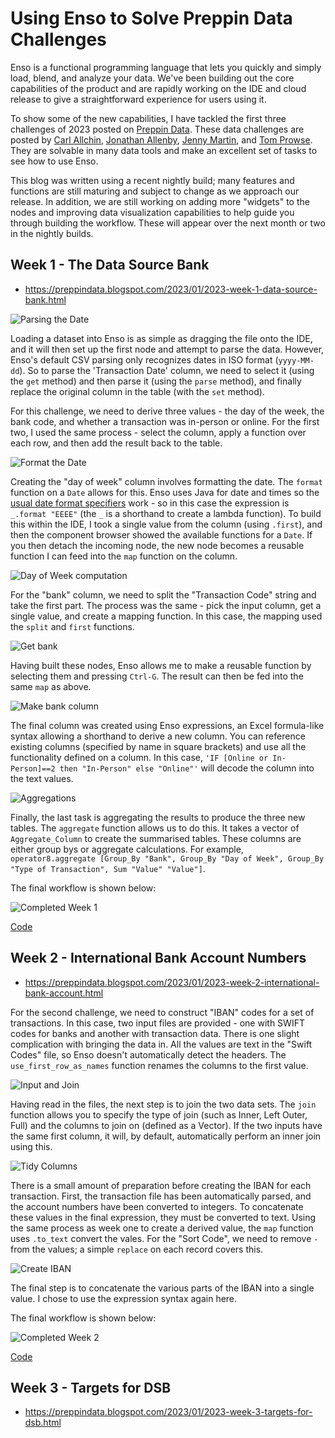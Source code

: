 # Using Enso to Solve Preppin Data Challenges

Enso is a functional programming language that lets you quickly and simply load, blend, and analyze your data. We've been building out the core capabilities of the product and are rapidly working on the IDE and cloud release to give a straightforward experience for users using it.

To show some of the new capabilities, I have tackled the first three challenges of 2023 posted on [Preppin Data](https://preppindata.blogspot.com/). These data challenges are posted by [Carl Allchin](https://twitter.com/datajedininja), [Jonathan Allenby](https://twitter.com/jonathanallenby), [Jenny Martin](https://twitter.com/jennymartinds14), and [Tom Prowse](https://twitter.com/TomProwse1). They are solvable in many data tools and make an excellent set of tasks to see how to use Enso.

This blog was written using a recent nightly build; many features and functions are still maturing and subject to change as we approach our release. In addition, we are still working on adding more "widgets" to the nodes and improving data visualization capabilities to help guide you through building the workflow. These will appear over the next month or two in the nightly builds.

## Week 1 - The Data Source Bank

- https://preppindata.blogspot.com/2023/01/2023-week-1-data-source-bank.html

![Parsing the Date](./parse_date.png)

Loading a dataset into Enso is as simple as dragging the file onto the IDE, and it will then set up the first node and attempt to parse the data. However, Enso's default CSV parsing only recognizes dates in ISO format (`yyyy-MM-dd`). So to parse the 'Transaction Date' column, we need to select it (using the `get` method) and then parse it (using the `parse` method), and finally replace the original column in the table (with the `set` method).

For this challenge, we need to derive three values - the day of the week, the bank code, and whether a transaction was in-person or online. For the first two, I used the same process - select the column, apply a function over each row, and then add the result back to the table. 

![Format the Date](./date_format.png)

Creating the "day of week" column involves formatting the date. The `format` function on a `Date` allows for this. Enso uses Java for date and times so the [usual date format specifiers](https://docs.oracle.com/javase/8/docs/api/java/time/format/DateTimeFormatter.html) work - so in this case the expression is `_.format "EEEE"` (the `_` is a shorthand to create a lambda function). To build this within the IDE, I took a single value from the column (using `.first`), and then the component browser showed the available functions for a `Date`. If you then detach the incoming node, the new node becomes a reusable function I can feed into the `map` function on the column.

![Day of Week computation](./day_of_week.png)

For the "bank" column, we need to split the "Transaction Code" string and take the first part. The process was the same - pick the input column, get a single value, and create a mapping function. In this case, the mapping used the `split` and `first` functions.

![Get bank](./make_bank.png)

Having built these nodes, Enso allows me to make a reusable function by selecting them and pressing `Ctrl-G`. The result can then be fed into the same `map` as above.

![Make bank column](./make_bank_column.png)

The final column was created using Enso expressions, an Excel formula-like syntax allowing a shorthand to derive a new column. You can reference existing columns (specified by name in square brackets) and use all the functionality defined on a column. In this case, `'IF [Online or In-Person]==2 then "In-Person" else "Online"'` will decode the column into the text values.

![Aggregations](./aggregations.png)

Finally, the last task is aggregating the results to produce the three new tables. The `aggregate` function allows us to do this. It takes a vector of `Aggregate_Column` to create the summarised tables. These columns are either group bys or aggregate calculations. For example, `operator8.aggregate [Group_By "Bank", Group_By "Day of Week", Group_By "Type of Transaction", Sum "Value" "Value"]`.

The final workflow is shown below:

![Completed Week 1](./week1_completed.png)

[Code](https://gist.github.com/jdunkerley/44d0e1f66fedad1223a3a08bd44c440d)

## Week 2 - International Bank Account Numbers

- https://preppindata.blogspot.com/2023/01/2023-week-2-international-bank-account.html

For the second challenge, we need to construct "IBAN" codes for a set of transactions. In this case, two input files are provided - one with SWIFT codes for banks and another with transaction data. There is one slight complication with bringing the data in. All the values are text in the "Swift Codes" file, so Enso doesn't automatically detect the headers. The `use_first_row_as_names` function renames the columns to the first value.

![Input and Join](./input_join.png)

Having read in the files, the next step is to join the two data sets. The `join` function allows you to specify the type of join (such as Inner, Left Outer, Full) and the columns to join on (defined as a Vector). If the two inputs have the same first column, it will, by default, automatically perform an inner join using this.

![Tidy Columns](./tidy_columns.png)

There is a small amount of preparation before creating the IBAN for each transaction. First, the transaction file has been automatically parsed, and the account numbers have been converted to integers. To concatenate these values in the final expression, they must be converted to text. Using the same process as week one to create a derived value, the `map` function uses `.to_text` convert the vales. For the "Sort Code", we need to remove `-` from the values; a simple `replace` on each record covers this.

![Create IBAN](./create_iban.png)

The final step is to concatenate the various parts of the IBAN into a single value. I chose to use the expression syntax again here. 

The final workflow is shown below:

![Completed Week 2](./week2_completed.png)

[Code](https://gist.github.com/jdunkerley/37653fed9c7c09bc8eed1e92852df235)

## Week 3 - Targets for DSB

- https://preppindata.blogspot.com/2023/01/2023-week-3-targets-for-dsb.html


